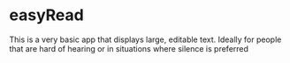 # easyRead
This is a very basic app that displays large, editable text. Ideally for people that are hard of hearing or in situations where silence is preferred
